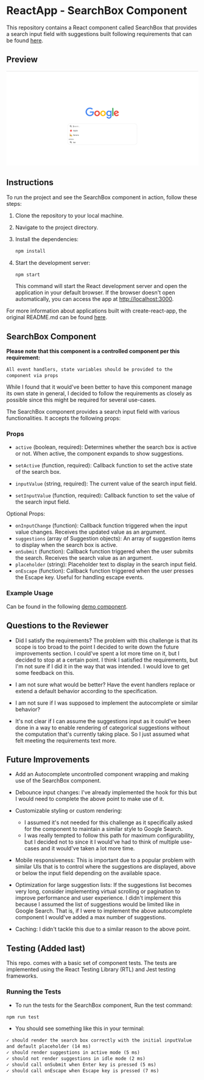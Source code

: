 # ReactApp - SearchBox Component

This repository contains a React component called SearchBox that provides a search input field with suggestions built following requirements that can be found [here](./requirements.md).

## Preview

![Demo](./preview.png)

## Instructions

To run the project and see the SearchBox component in action, follow these steps:

1. Clone the repository to your local machine.

2. Navigate to the project directory.

3. Install the dependencies:

   ```bash
   npm install
   ```

4. Start the development server:

   ```bash
   npm start
   ```

   This command will start the React development server and open the application in your default browser. If the browser doesn't open automatically, you can access the app at [http://localhost:3000](http://localhost:3000).

For more information about applications built with create-react-app, the original README.md can be found [here](./getting-started.md).

## SearchBox Component

**Please note that this component is a controlled component per this requirement:**

```
All event handlers, state variables should be provided to the component via props
```

While I found that it would've been better to have this component manage its own state in general, I decided to follow the requirements as closely as possible since this might be required for several use-cases.

The SearchBox component provides a search input field with various functionalities. It accepts the following props:

### Props

- `active` (boolean, required): Determines whether the search box is active or not. When active, the component expands to show suggestions.
- `setActive` (function, required): Callback function to set the active state of the search box.

- `inputValue` (string, required): The current value of the search input field.
- `setInputValue` (function, required): Callback function to set the value of the search input field.

Optional Props:

- `onInputChange` (function): Callback function triggered when the input value changes. Receives the updated value as an argument.
- `suggestions` (array of Suggestion objects): An array of suggestion items to display when the search box is active.
- `onSubmit` (function): Callback function triggered when the user submits the search. Receives the search value as an argument.
- `placeholder` (string): Placeholder text to display in the search input field.
- `onEscape` (function): Callback function triggered when the user presses the Escape key. Useful for handling escape events.

### Example Usage

Can be found in the following [demo component](./src/components/Demo.tsx).

## Questions to the Reviewer

- Did I satisfy the requirements? The problem with this challenge is that its scope is too broad to the point I decided to write down the future improvements section. I could've spent a lot more time on it, but I decided to stop at a certain point. I think I satisfied the requirements, but I'm not sure if I did it in the way that was intended. I would love to get some feedback on this.

- I am not sure what would be better? Have the event handlers replace or extend a default behavior according to the specification.

- I am not sure if I was supposed to implement the autocomplete or similar behavior?

- It's not clear if I can assume the suggestions input as it could've been done in a way to enable rendering of categorical suggestions without the computation that's currently taking place. So I just assumed what felt meeting the requirements text more.


## Future Improvements

- Add an Autocomplete uncontrolled component wrapping and making use of the SearchBox component.

- Debounce input changes: I've already implemented the hook for this but I would need to complete the above point to make use of it.

- Customizable styling or custom rendering:

  - I assumed it's not needed for this challenge as it specifically asked for the component to maintain a similar style to Google Search.
  - I was really tempted to follow this path for maximum configurability, but I decided not to since it I would've had to think of multiple use-cases and it would've taken a lot more time.

- Mobile responsiveness: This is important due to a popular problem with similar UIs that is to control where the suggestions are displayed, above or below the input field depending on the available space.

- Optimization for large suggestion lists: If the suggestions list becomes very long, consider implementing virtual scrolling or pagination to improve performance and user experience. I didn't implement this because I assumed the list of suggestions would be limited like in Google Search. That is, if I were to implement the above autocomplete component I would've added a max number of suggestions.

- Caching: I didn't tackle this due to a similar reason to the above point.

## Testing (Added last)

This repo. comes with a basic set of component tests. The tests are implemented using the React Testing Library (RTL) and Jest testing frameworks.

### Running the Tests

- To run the tests for the SearchBox component, Run the test command:

```bash
npm run test
```

- You should see something like this in your terminal:

```
✓ should render the search box correctly with the initial inputValue and default placeholder (14 ms)
✓ should render suggestions in active mode (5 ms)
✓ should not render suggestions in idle mode (2 ms)
✓ should call onSubmit when Enter key is pressed (5 ms)
✓ should call onEscape when Escape key is pressed (7 ms)
```
